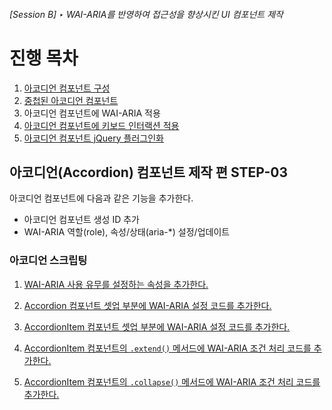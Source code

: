 ###### [Session B] ‣ WAI-ARIA를 반영하여 접근성을 향상시킨 UI 컴포넌트 제작

# 진행 목차

1. [아코디언 컴포넌트 구성](../STEP-1__basic/README.md)
1. [중첩된 아코디언 컴포넌트](../STEP-2__nested/README.md)
1. 아코디언 컴포넌트에 WAI-ARIA 적용
1. [아코디언 컴포넌트에 키보드 인터랙션 적용](../STEP-4__keyboard/README.md)
1. [아코디언 컴포넌트 jQuery 플러그인화](../STEP-5__jquery-plugin/README.md)

## **아코디언(Accordion) 컴포넌트** 제작 편 **STEP-03**

아코디언 컴포넌트에 다음과 같은 기능을 추가한다.

- 아코디언 컴포넌트 생성 ID 추가
- WAI-ARIA 역할(role), 속성/상태(aria-*) 설정/업데이트

### 아코디언 스크립팅

1. <a href="https://github.com/niawa/AOA/blob/master/2017/Session_B/practice/STEP-3__wai-aria/component/y9.Accordion%400.0.3.js#L41" target="_blank">WAI-ARIA 사용 유무를 설정하는 속성을 추가한다.</a>

2. <a href="https://github.com/niawa/AOA/blob/master/2017/Session_B/practice/STEP-3__wai-aria/component/y9.Accordion%400.0.3.js#L182-L187" target="_blank">Accordion 컴포넌트 셋업 부분에 WAI-ARIA 설정 코드를 추가한다.</a>

3. <a href="https://github.com/niawa/AOA/blob/master/2017/Session_B/practice/STEP-3__wai-aria/component/y9.Accordion%400.0.3.js#L413-L462" target="_blank">AccordionItem 컴포넌트 셋업 부분에 WAI-ARIA 설정 코드를 추가한다.</a>

4. <a href="https://github.com/niawa/AOA/blob/master/2017/Session_B/practice/STEP-3__wai-aria/component/y9.Accordion%400.0.3.js#L516-L522" target="_blank">AccordionItem 컴포넌트의 `.extend()` 메서드에 WAI-ARIA 조건 처리 코드를 추가한다.</a>

5. <a href="https://github.com/niawa/AOA/blob/master/2017/Session_B/practice/STEP-3__wai-aria/component/y9.Accordion%400.0.3.js#L552-L557" target="_blank">AccordionItem 컴포넌트의 `.collapse()` 메서드에 WAI-ARIA 조건 처리 코드를 추가한다.</a>
